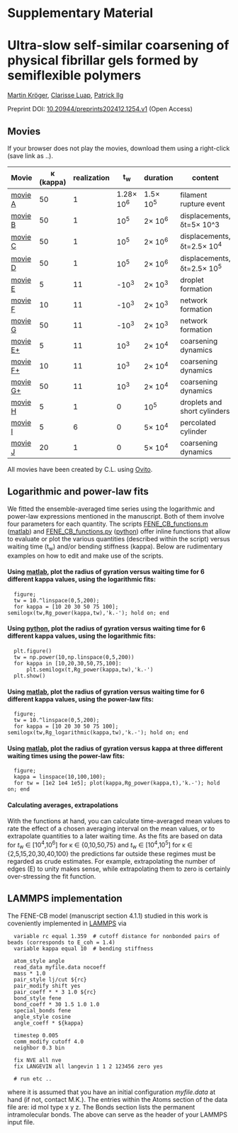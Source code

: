 # Supplementary Material

# Ultra-slow self-similar coarsening of physical fibrillar gels formed by semiflexible polymers

[Martin Kröger](https://www.complexfluids.ethz.ch/), [Clarisse Luap](https://www.scopus.com/authid/detail.uri?authorId=6507066994&origin=resultslist), [Patrick Ilg](https://www.reading.ac.uk/maths-and-stats/staff/patrick-ilg)

Preprint DOI: [10.20944/preprints202412.1254.v1](https://www.preprints.org/manuscript/202412.1254/v1) (Open Access)

## Movies

If your browser does not play the movies, download them using a right-click (save link as ..). 

| Movie | &kappa; (kappa) | realization | t<sub>w</sub> | duration | content |
| ---- | ---- | ----  |------------------ | ----  | -----------------------------------------------------------------------   |
|[movie A](https://www.complexfluids.ethz.ch/MK/2024-FENE-CB/kappa=50-tw=1e5-copy=1-rupture.gif) |  50 | 1 | 1.28&times; 10<sup>6</sup> | 1.5&times; 10<sup>5</sup> |  filament rupture event
|[movie B](https://www.complexfluids.ethz.ch/MK/2024-FENE-CB/kappa=50-tw=1e5-copy=1-dframes=1.mp4) | 50 | 1 | 10<sup>5</sup> | 2&times; 10<sup>6</sup> |  displacements, &delta;t=5&times; 10^3|
| [movie C](https://www.complexfluids.ethz.ch/MK/2024-FENE-CB/kappa=50-tw=1e5-copy=1-dframes=5.mp4) | 50 | 1 | 10<sup>5</sup> | 2&times; 10<sup>6</sup>  | displacements, &delta;t=2.5&times; 10<sup>4</sup>|
| [movie D](https://www.complexfluids.ethz.ch/MK/2024-FENE-CB/kappa=50-tw=1e5-copy=1-dframes=50.mp4) | 50 | 1 | 10<sup>5</sup> | 2&times; 10<sup>6</sup>  | displacements, &delta;t=2.5&times; 10<sup>5</sup>|
| [movie E](https://www.complexfluids.ethz.ch/MK/2024-FENE-CB/kappa=5-init-chain-color-openr.mp4) | 5 | 11 | -10<sup>3</sup> | 2&times; 10<sup>3</sup> | droplet formation|
| [movie F](https://www.complexfluids.ethz.ch/MK/2024-FENE-CB/kappa=10-init-chain-color-openr.mp4) | 10 | 11 | -10<sup>3</sup> | 2&times; 10<sup>3</sup> | network formation|
| [movie G](https://www.complexfluids.ethz.ch/MK/2024-FENE-CB/kappa=50-init-chain-color-openr.mp4) | 50 | 11 | -10<sup>3</sup> | 2&times; 10<sup>3</sup> | network formation|
| [movie E+](https://www.complexfluids.ethz.ch/MK/2024-FENE-CB/kappa=5-tw=1e3-chain-color.mp4) | 5 | 11  | 10<sup>3</sup> | 2&times; 10<sup>4</sup> | coarsening dynamics|
| [movie F+](https://www.complexfluids.ethz.ch/MK/2024-FENE-CB/kappa=10-tw=1e3-chain-color.mp4) | 10 | 11 | 10<sup>3</sup> | 2&times; 10<sup>4</sup> | coarsening dynamics|
| [movie G+](https://www.complexfluids.ethz.ch/MK/2024-FENE-CB/kappa=50-tw=1e3-chain-color.mp4) | 50 | 11 | 10<sup>3</sup> | 2&times; 10<sup>4</sup> | coarsening dynamics|
| [movie H](https://www.complexfluids.ethz.ch/MK/2024-FENE-CB/kappa=5-tw=0-copy=1-chain-color-B.mp4) | 5 | 1 | 0 | 10<sup>5</sup>  | droplets and short cylinders|
| [movie I](https://www.complexfluids.ethz.ch/MK/2024-FENE-CB/kappa=5-tw=0-copy=6-chain-color.mp4) | 5 | 6 | 0 | 5&times; 10<sup>4</sup>  | percolated cylinder|
| [movie J](https://www.complexfluids.ethz.ch/MK/2024-FENE-CB/kappa=20-tw=0-copy-1-chain-color.mp4) | 20 | 1 | 0 | 5&times; 10<sup>4</sup>  | coarsening dynamics|

All movies have been created by C.L. using [Ovito](https://www.ovito.org/manual). 

## Logarithmic and power-law fits

We fitted the ensemble-averaged time series using the logarithmic and power-law expressions mentioned in the manuscript. Both of them involve four parameters for each quantity. The scripts [FENE_CB_functions.m](FENE_CB_functions.m) (<a href="https://ch.mathworks.com/" target="_blank">matlab</a>) and [FENE_CB_functions.py](FENE_CB_functions.py) (<a href="https://www.python.org/" target="_blank">python</a>) offer inline functions that allow to evaluate or plot the various quantities (described within the script) versus waiting time (t<sub>w</sub>) and/or bending stiffness (kappa). Below are rudimentary examples on how to edit and make use of the scripts. 

#### Using [matlab](https://ch.mathworks.com/), plot the radius of gyration versus waiting time for 6 different kappa values, using the logarithmic fits: 
   
      figure;
      tw = 10.^linspace(0,5,200); 
      for kappa = [10 20 30 50 75 100]; semilogx(tw,Rg_power(kappa,tw),'k.-'); hold on; end

#### Using [python](https://www.python.org/), plot the radius of gyration versus waiting time for 6 different kappa values, using the logarithmic fits:
   
      plt.figure()
      tw = np.power(10,np.linspace(0,5,200))
      for kappa in [10,20,30,50,75,100]:
          plt.semilogx(t,Rg_power(kappa,tw),'k.-')
      plt.show()

#### Using [matlab](https://ch.mathworks.com/), plot the radius of gyration versus waiting time for 6 different kappa values, using the power-law fits: 
      
      figure;
      tw = 10.^linspace(0,5,200); 
      for kappa = [10 20 30 50 75 100]; semilogx(tw,Rg_logarithmic(kappa,tw),'k.-'); hold on; end

#### Using [matlab](https://ch.mathworks.com/), plot the radius of gyration versus kappa at three different waiting times using the power-law fits: 
      
      figure;
      kappa = linspace(10,100,100);
      for tw = [1e2 1e4 1e5]; plot(kappa,Rg_power(kappa,t),'k.-'); hold on; end

#### Calculating averages, extrapolations

With the functions at hand, you can calculate time-averaged mean values to rate the effect of a chosen averaging interval on the mean values, or to extrapolate quantities to a later waiting time. As the fits are based on data for *t*<sub>w</sub> &in; [10<sup>4</sup>,10<sup>6</sup>] for &kappa; &in; {0,10,50,75} and *t*<sub>w</sub> &in; [10<sup>4</sup>,10<sup>5</sup>] for &kappa; &in; {2,5,15,20,30,40,100} the predictions far outside these regimes must be regarded as  crude estimates. For example, extrapolating the number of edges (E) to unity makes sense, while extrapolating them to zero is certainly over-stressing the fit function. 

## LAMMPS implementation 

The FENE-CB model (manuscript section 4.1.1) studied in this work is coveniently implemented in [LAMMPS](https://www.lammps.org/) via 

      variable rc equal 1.359  # cutoff distance for nonbonded pairs of beads (corresponds to E_coh = 1.4)
      variable kappa equal 10  # bending stiffness
      
      atom_style angle
      read_data myfile.data nocoeff
      mass * 1.0
      pair_style lj/cut ${rc}
      pair_modify shift yes
      pair_coeff * * 3 1.0 ${rc}
      bond_style fene
      bond_coeff * 30 1.5 1.0 1.0
      special_bonds fene
      angle_style cosine
      angle_coeff * ${kappa}

      timestep 0.005
      comm_modify cutoff 4.0
      neighbor 0.3 bin
      
      fix NVE all nve
      fix LANGEVIN all langevin 1 1 2 123456 zero yes

      # run etc .. 

where it is assumed that you have an initial configuration *myfile.data* at hand (if not, contact M.K.). The entries within the Atoms section of the data file are: id mol type x y z. The Bonds section lists the permanent intramolecular bonds. The above can serve as the header of your LAMMPS input file. 
